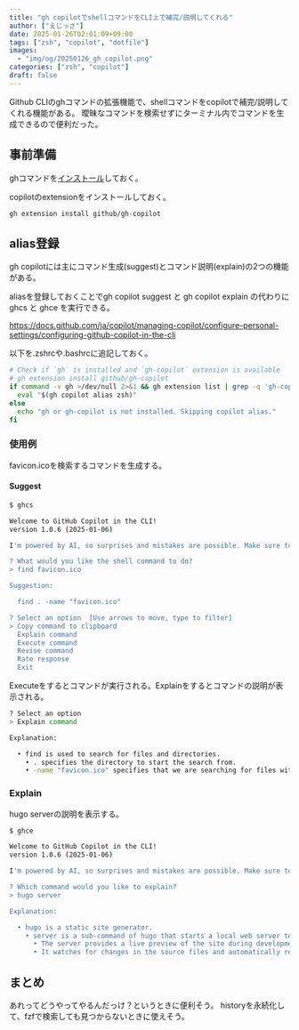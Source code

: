 ```yaml
---
title: "gh copilotでshellコマンドをCLI上で補完/説明してくれる"
author: ["えじっさ"]
date: 2025-01-26T02:01:09+09:00
tags: ["zsh", "copilot", "dotfile"]
images:
  - "img/og/20250126_gh_copilot.png"
categories: ["zsh", "copilot"]
draft: false
---
```


Github CLIのghコマンドの拡張機能で、shellコマンドをcopilotで補完/説明してくれる機能がある。
曖昧なコマンドを検索せずにターミナル内でコマンドを生成できるので便利だった。

## 事前準備

ghコマンドを[インストール](https://github.com/cli/cli#installation)しておく。

copilotのextensionをインストールしておく。

```bash
gh extension install github/gh-copilot
```

## alias登録

gh copilotには主にコマンド生成(suggest)とコマンド説明(explain)の2つの機能がある。

aliasを登録しておくことでgh copilot suggest と gh copilot explain の代わりに ghcs と ghce を実行できる。

https://docs.github.com/ja/copilot/managing-copilot/configure-personal-settings/configuring-github-copilot-in-the-cli

以下を.zshrcや.bashrcに追記しておく。

```bash
# Check if `gh` is installed and `gh-copilot` extension is available
# gh extension install github/gh-copilot
if command -v gh >/dev/null 2>&1 && gh extension list | grep -q 'gh-copilot'; then
  eval "$(gh copilot alias zsh)"
else
  echo "gh or gh-copilot is not installed. Skipping copilot alias."
fi
```

### 使用例

favicon.icoを検索するコマンドを生成する。

#### Suggest

```bash
$ ghcs

Welcome to GitHub Copilot in the CLI!
version 1.0.6 (2025-01-06)

I'm powered by AI, so surprises and mistakes are possible. Make sure to verify any generated code or suggestions, and share feedback so that we can learn and improve. For more information, see https://gh.io/gh-copilot-transparency

? What would you like the shell command to do?
> find favicon.ico

Suggestion:

  find . -name "favicon.ico"

? Select an option  [Use arrows to move, type to filter]
> Copy command to clipboard
  Explain command
  Execute command
  Revise command
  Rate response
  Exit
```

Executeをするとコマンドが実行される。Explainをするとコマンドの説明が表示される。

```bash
? Select an option
> Explain command

Explanation:

  • find is used to search for files and directories.
    • . specifies the directory to start the search from.
    • -name "favicon.ico" specifies that we are searching for files with the name "favicon.ico".
```

### Explain

hugo serverの説明を表示する。

```bash
$ ghce

Welcome to GitHub Copilot in the CLI!
version 1.0.6 (2025-01-06)

I'm powered by AI, so surprises and mistakes are possible. Make sure to verify any generated code or suggestions, and share feedback so that we can learn and improve. For more information, see https://gh.io/gh-copilot-transparency

? Which command would you like to explain?
> hugo server

Explanation:

  • hugo is a static site generator.
    • server is a sub-command of hugo that starts a local web server to serve the generated site.
      • The server provides a live preview of the site during development.
      • It watches for changes in the source files and automatically rebuilds and refreshes the preview.
```

## まとめ

あれってどうやってやるんだっけ？というときに便利そう。
historyを永続化して、fzfで検索しても見つからないときに使えそう。

